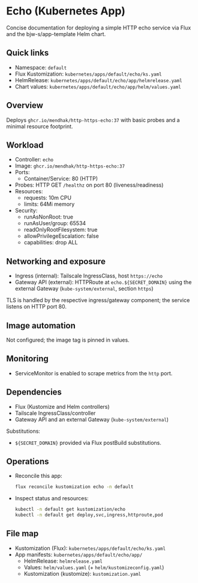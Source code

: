 # Echo (Kubernetes App)

Concise documentation for deploying a simple HTTP echo service via Flux and the bjw-s/app-template Helm chart.

## Quick links

- Namespace: `default`
- Flux Kustomization: `kubernetes/apps/default/echo/ks.yaml`
- HelmRelease: `kubernetes/apps/default/echo/app/helmrelease.yaml`
- Chart values: `kubernetes/apps/default/echo/app/helm/values.yaml`

## Overview

Deploys `ghcr.io/mendhak/http-https-echo:37` with basic probes and a minimal resource footprint.

## Workload

- Controller: `echo`
- Image: `ghcr.io/mendhak/http-https-echo:37`
- Ports:
  - Container/Service: 80 (HTTP)
- Probes: HTTP GET `/healthz` on port 80 (liveness/readiness)
- Resources:
  - requests: 10m CPU
  - limits: 64Mi memory
- Security:
  - runAsNonRoot: true
  - runAsUser/group: 65534
  - readOnlyRootFilesystem: true
  - allowPrivilegeEscalation: false
  - capabilities: drop ALL

## Networking and exposure

- Ingress (internal): Tailscale IngressClass, host `https://echo`
- Gateway API (external): HTTPRoute at `echo.${SECRET_DOMAIN}` using the external Gateway (`kube-system/external`, section `https`)

TLS is handled by the respective ingress/gateway component; the service listens on HTTP port 80.

## Image automation

Not configured; the image tag is pinned in values.

## Monitoring

- ServiceMonitor is enabled to scrape metrics from the `http` port.

## Dependencies

- Flux (Kustomize and Helm controllers)
- Tailscale IngressClass/controller
- Gateway API and an external Gateway (`kube-system/external`)

Substitutions:
- `${SECRET_DOMAIN}` provided via Flux postBuild substitutions.

## Operations

- Reconcile this app:

  ```sh
  flux reconcile kustomization echo -n default
  ```

- Inspect status and resources:

  ```sh
  kubectl -n default get kustomization/echo
  kubectl -n default get deploy,svc,ingress,httproute,pod
  ```

## File map

- Kustomization (Flux): `kubernetes/apps/default/echo/ks.yaml`
- App manifests: `kubernetes/apps/default/echo/app/`
  - HelmRelease: `helmrelease.yaml`
  - Values: `helm/values.yaml` (+ `helm/kustomizeconfig.yaml`)
  - Kustomization (kustomize): `kustomization.yaml`


